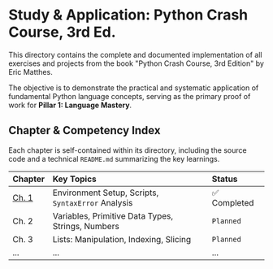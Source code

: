# Study & Application: Python Crash Course, 3rd Ed.

This directory contains the complete and documented implementation of all exercises and projects from the book "Python Crash Course, 3rd Edition" by Eric Matthes.

The objective is to demonstrate the practical and systematic application of fundamental Python language concepts, serving as the primary proof of work for **Pillar 1: Language Mastery**.

## Chapter & Competency Index

Each chapter is self-contained within its directory, including the source code and a technical `README.md` summarizing the key learnings.

| Chapter                           | Key Topics                                          | Status      |
| :-------------------------------- | :-------------------------------------------------- | :---------- |
| [Ch. 1](./ch01_getting_started/)  | Environment Setup, Scripts, `SyntaxError` Analysis  | ✅ Completed |
| Ch. 2                             | Variables, Primitive Data Types, Strings, Numbers   | `Planned`   |
| Ch. 3                             | Lists: Manipulation, Indexing, Slicing              | `Planned`   |
| ...                               | ...                                                 | ...         |

